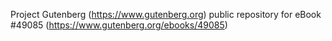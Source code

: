 Project Gutenberg (https://www.gutenberg.org) public repository for eBook #49085 (https://www.gutenberg.org/ebooks/49085)
